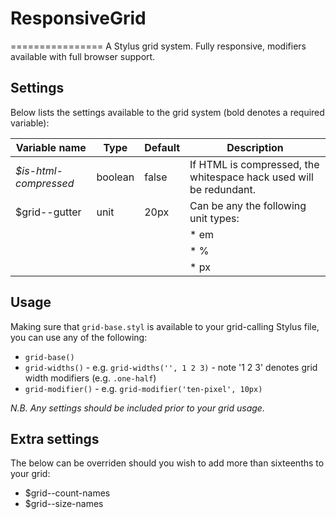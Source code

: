 # ResponsiveGrid
================
A Stylus grid system. Fully responsive, modifiers available with full browser support.

## Settings
Below lists the settings available to the grid system (bold denotes a required variable):

Variable name         | Type    | Default | Description
--------------------- | ------- | ------- | -----------
*$is-html-compressed* | boolean | false   | If HTML is compressed, the whitespace hack used will be redundant.
$grid--gutter         | unit    | 20px    | Can be any the following unit types:
                      |         |         | * em
                      |         |         | * %
                      |         |         | * px

## Usage
Making sure that `grid-base.styl` is available to your grid-calling Stylus file, you can use any of the following:
* `grid-base()`
* `grid-widths()` - e.g. `grid-widths('', 1 2 3)` - note '1 2 3' denotes grid width modifiers (e.g. `.one-half`)
* `grid-modifier()` - e.g. `grid-modifier('ten-pixel', 10px)`

_N.B. Any settings should be included prior to your grid usage._

## Extra settings
The below can be overriden should you wish to add more than sixteenths to your grid:
* $grid--count-names
* $grid--size-names
